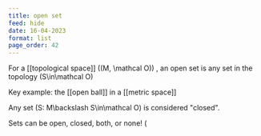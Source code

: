```yaml
---
title: open set
feed: hide
date: 16-04-2023
format: list
page_order: 42
---
```



For a [[topological space]]  \((M, \mathcal O)\) , an open set is any set in the topology  \(S\in\mathcal O\) 

Key example: the [[open ball]] in a [[metric space]]

Any set  \(S: M\backslash S\in\mathcal O\)  is considered "closed".

Sets can be open, closed, both, or none! \(
